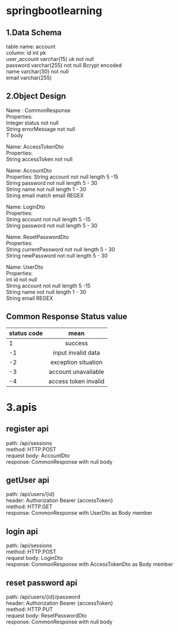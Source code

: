 # springbootlearning

## 1.Data Schema

table name: account    
column:   id int pk    
user_account 	varchar(15) uk not null   
password		varchar(255) not null   Bcrypt encoded   
name			varchar(30) not null   
email			varchar(255)



## 2.Object Design

Name :	CommonResponse   
Properties:  
Integer  	status  			not null   
String      errorMessage 		not null   
T	        body     


Name:	AccessTokenDto   
Properties:   
String       accessToken		not null   


Name:	AccountDto   
Properties:
String 	account			not null length 5 -15   
String	password			not null length 5 - 30   
String	name				not null length 1 - 30     
String 	email				match email REGEX   

Name:	LoginDto   
Properties:   
String 	account			not null length 5 -15   
String	password		not null length 5 - 30      


Name:	ResetPasswordDto   
Properties:   
String 	currentPassword	not null length 5 - 30   
String	newPassword		not null length 5 - 30   

Name:	UserDto   
Properties:	    
int		id				not null   
String 	account			not null length 5 -15   
String	name				not null length 1 - 30   
String 	email				REGEX   

## Common Response Status value   


| status code   | mean             |  
| ------------- |:-------------:   |  
| 1         | success              |  
| -1        | input invalid data   |
| -2        | exception situation  |
| -3        | account unavailable  |
| -4        | access token invalid |




#  3.apis
## register api   
path:	/api/sessions   
method:		HTTP.POST   
request body:	AccountDto   
response: 		CommonResponse with null body   

## getUser api
path:			/api/users/{id}      
header: 		Authorization	Bearer {accessToken}   
method:		HTTP.GET   
response: 		CommonResponse with UserDto as Body member   

## login api
path:			/api/sessions   
method:		HTTP.POST   
request body:	LoginDto   
response: 		CommonResponse with AccessTokenDto as Body member      
   

## reset password api
path:			/api/users/{id}/password   
header: 		Authorization	Bearer {accessToken}   
method:		HTTP.PUT   
request body:	ResetPasswordDto   
response: 		CommonResponse with null body   
